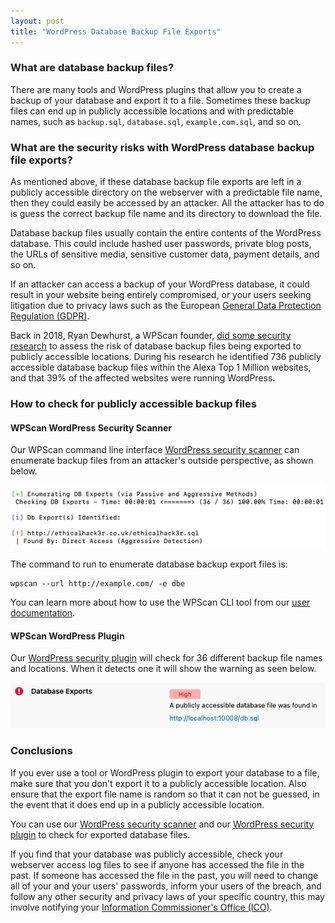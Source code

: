 ```yaml
---
layout: post
title: "WordPress Database Backup File Exports"
---
```


### What are database backup files?

There are many tools and WordPress plugins that allow you to create a backup of your database and export it to a file. Sometimes these backup files can end up in publicly accessible locations and with predictable names, such as `backup.sql`, `database.sql`, `example.com.sql`, and so on.

### What are the security risks with WordPress database backup file exports?

As mentioned above, if these database backup file exports are left in a publicly accessible directory on the webserver with a predictable file name, then they could easily be accessed by an attacker. All the attacker has to do is guess the correct backup file name and its directory to download the file.

Database backup files usually contain the entire contents of the WordPress database. This could include hashed user passwords, private blog posts, the URLs of sensitive media, sensitive customer data, payment details, and so on.

If an attacker can access a backup of your WordPress database, it could result in your website being entirely compromised, or your users seeking litigation due to privacy laws such as the European [General Data Protection Regulation (GDPR)](https://gdpr-info.eu/).

Back in 2018, Ryan Dewhurst, a WPScan founder, [did some security research](http://webcache.googleusercontent.com/search?q=cache%3A%2F%2Fblog.dewhurstsecurity.com%2F2018%2F06%2F07%2Fdatabase-sql-backup-files-alexa-top-1-million.html&oq=cache%3A%2F%2Fblog.dewhurstsecurity.com%2F2018%2F06%2F07%2Fdatabase-sql-backup-files-alexa-top-1-million.html&aqs=chrome..69i57j69i58.606j0j4&sourceid=chrome&ie=UTF-8) to assess the risk of database backup files being exported to publicly accessible locations. During his research he identified 736 publicly accessible database backup files within the Alexa Top 1 Million websites, and that 39% of the affected websites were running WordPress.

### How to check for publicly accessible backup files

#### WPScan WordPress Security Scanner

Our WPScan command line interface [WordPress security scanner](https://github.com/wpscanteam/wpscan) can enumerate backup files from an attacker's outside perspective, as shown below.

![WPScan WordPress Security Plugin](/assets/posts/backup-files/wpscan-wordpress-security-scanner.png)

The command to run to enumerate database backup export files is:

```
wpscan --url http://example.com/ -e dbe
```

You can learn more about how to use the WPScan CLI tool from our [user documentation](https://github.com/wpscanteam/wpscan/wiki/WPScan-User-Documentation).

#### WPScan WordPress Plugin

Our [WordPress security plugin](https://wordpress.org/plugins/wpscan/) will check for 36 different backup file names and locations. When it detects one it will show the warning as seen below.

![WPScan WordPress Security Plugin](/assets/posts/backup-files/wordpress-security-plugin.png)

### Conclusions

If you ever use a tool or WordPress plugin to export your database to a file, make sure that you don't export it to a publicly accessible location. Also ensure that the export file name is random so that it can not be guessed, in the event that it does end up in a publicly accessible location.

You can use our [WordPress security scanner](https://github.com/wpscanteam/wpscan) and our [WordPress security plugin](https://wordpress.org/plugins/wpscan/) to check for exported database files.

If you find that your database was publicly accessible, check your webserver access log files to see if anyone has accessed the file in the past. If someone has accessed the file in the past, you will need to change all of your and your users' passwords, inform your users of the breach, and follow any other security and privacy laws of your specific country, this may involve notifying your [Information Commissioner's Office (ICO)](https://ico.org.uk/).